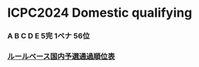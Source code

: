 # ICPC2024 Domestic qualifying
### A B C D E 5完 1ペナ 56位
### [ルールベース国内予選通過順位表](https://github.com/elsy0111/ICPC2024_Domestic-qual-result)
